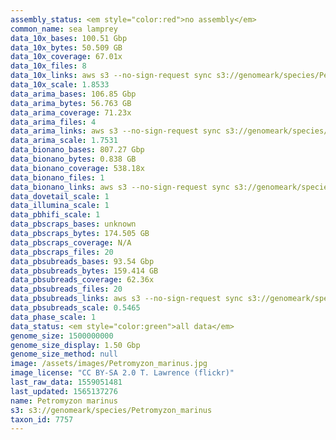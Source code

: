 ```yaml
---
assembly_status: <em style="color:red">no assembly</em>
common_name: sea lamprey
data_10x_bases: 100.51 Gbp
data_10x_bytes: 50.509 GB
data_10x_coverage: 67.01x
data_10x_files: 8
data_10x_links: aws s3 --no-sign-request sync s3://genomeark/species/Petromyzon_marinus/kPetMar1/genomic_data/10x/ .<br>
data_10x_scale: 1.8533
data_arima_bases: 106.85 Gbp
data_arima_bytes: 56.763 GB
data_arima_coverage: 71.23x
data_arima_files: 4
data_arima_links: aws s3 --no-sign-request sync s3://genomeark/species/Petromyzon_marinus/kPetMar1/genomic_data/arima/ .<br>
data_arima_scale: 1.7531
data_bionano_bases: 807.27 Gbp
data_bionano_bytes: 0.838 GB
data_bionano_coverage: 538.18x
data_bionano_files: 1
data_bionano_links: aws s3 --no-sign-request sync s3://genomeark/species/Petromyzon_marinus/kPetMar1/genomic_data/bionano/ .<br>
data_dovetail_scale: 1
data_illumina_scale: 1
data_pbhifi_scale: 1
data_pbscraps_bases: unknown
data_pbscraps_bytes: 174.505 GB
data_pbscraps_coverage: N/A
data_pbscraps_files: 20
data_pbsubreads_bases: 93.54 Gbp
data_pbsubreads_bytes: 159.414 GB
data_pbsubreads_coverage: 62.36x
data_pbsubreads_files: 20
data_pbsubreads_links: aws s3 --no-sign-request sync s3://genomeark/species/Petromyzon_marinus/kPetMar1/genomic_data/pacbio/ . --exclude "*scraps.bam* --exclude "*ccs.bam*"<br>
data_pbsubreads_scale: 0.5465
data_phase_scale: 1
data_status: <em style="color:green">all data</em>
genome_size: 1500000000
genome_size_display: 1.50 Gbp
genome_size_method: null
image: /assets/images/Petromyzon_marinus.jpg
image_license: "CC BY-SA 2.0 T. Lawrence (flickr)"
last_raw_data: 1559051481
last_updated: 1565137276
name: Petromyzon marinus
s3: s3://genomeark/species/Petromyzon_marinus
taxon_id: 7757
---
```

